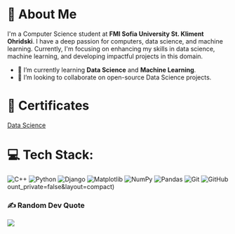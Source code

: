 # 💫 About Me
I'm a Computer Science student at **FMI Sofia University St. Kliment Ohridski**. I have a deep passion for computers, data science, and machine learning. Currently, I'm focusing on enhancing my skills in data science, machine learning, and developing impactful projects in this domain.

- 🌱 I’m currently learning **Data Science** and **Machine Learning**.
- 👯 I’m looking to collaborate on open-source Data Science projects.

# 🏅 Certificates
[Data Science](https://softuni.bg/Certificates/Details/225606/dfcb1ef5)

# 💻 Tech Stack:
![C++](https://img.shields.io/badge/c++-%2300599C.svg?style=for-the-badge&logo=c%2B%2B&logoColor=white) ![Python](https://img.shields.io/badge/python-3670A0?style=for-the-badge&logo=python&logoColor=ffdd54) ![Django](https://img.shields.io/badge/django-%23092E20.svg?style=for-the-badge&logo=django&logoColor=white) ![Matplotlib](https://img.shields.io/badge/Matplotlib-%23ffffff.svg?style=for-the-badge&logo=Matplotlib&logoColor=black) ![NumPy](https://img.shields.io/badge/numpy-%23013243.svg?style=for-the-badge&logo=numpy&logoColor=white) ![Pandas](https://img.shields.io/badge/pandas-%23150458.svg?style=for-the-badge&logo=pandas&logoColor=white) ![Git](https://img.shields.io/badge/git-%23F05033.svg?style=for-the-badge&logo=git&logoColor=white) ![GitHub](https://img.shields.io/badge/github-%23121011.svg?style=for-the-badge&logo=github&logoColor=white)ount_private=false&layout=compact)

### ✍️ Random Dev Quote
![](https://quotes-github-readme.vercel.app/api?type=horizontal&theme=radical)

